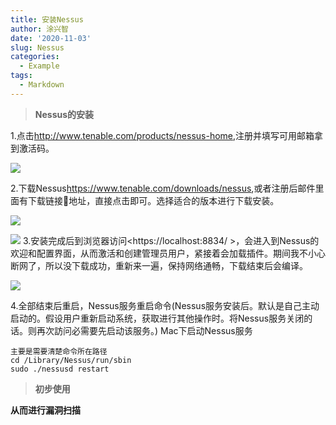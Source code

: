 ```yaml
---
title: 安装Nessus
author: 涂兴智
date: '2020-11-03'
slug: Nessus
categories:
  - Example
tags:
  - Markdown
---
```

> **Nessus的安装**  

1.点击<http://www.tenable.com/products/nessus-home>,注册并填写可用邮箱拿到激活码。  

![](http://img.wandouip.com/crawler/article/201963/d1611a85f2b1565bcf2caebc7597e3fe)

2.下载Nessus<https://www.tenable.com/downloads/nessus>,或者注册后邮件里面有下载链接🔗地址，直接点击即可。选择适合的版本进行下载安装。

![](http://img.wandouip.com/crawler/article/201963/0d33a712a863c5786a866c67534f909c)

![](http://img.wandouip.com/crawler/article/201963/1431605ce32f282157828474d4f73d39)
3.安装完成后到浏览器访问<https://localhost:8834/ >，会进入到Nessus的欢迎和配置界面，从而激活和创建管理员用户，紧接着会加载插件。期间我不小心断网了，所以没下载成功，重新来一遍，保持网络通畅，下载结束后会编译。

![](http://img.wandouip.com/crawler/article/201963/79923e79f56adc11c043c79d6156a3ce)

4.全部结束后重启，Nessus服务重启命令(Nessus服务安装后。默认是自己主动启动的。假设用户重新启动系统，获取进行其他操作时。将Nessus服务关闭的话。则再次訪问必需要先启动该服务。)
Mac下启动Nessus服务
```
主要是需要清楚命令所在路径
cd /Library/Nessus/run/sbin
sudo ./nessusd restart
```
>**初步使用**  


**从而进行漏洞扫描**
